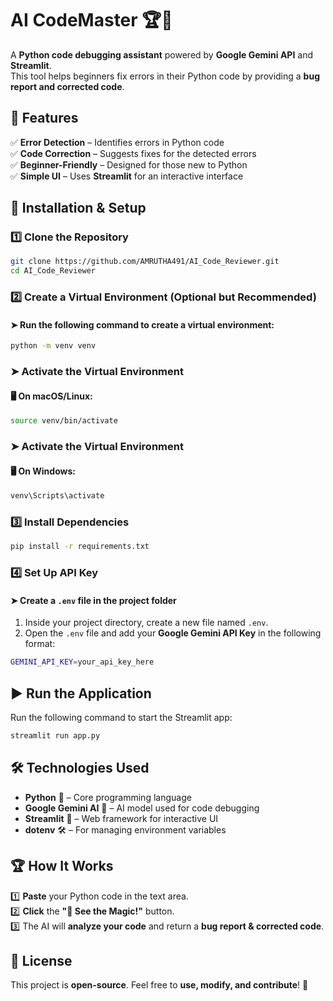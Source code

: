 # AI CodeMaster 🏆📝  

A **Python code debugging assistant** powered by **Google Gemini API** and **Streamlit**.  
This tool helps beginners fix errors in their Python code by providing a **bug report and corrected code**. 

## 🚀 Features  
✅ **Error Detection** – Identifies errors in Python code  
✅ **Code Correction** – Suggests fixes for the detected errors  
✅ **Beginner-Friendly** – Designed for those new to Python  
✅ **Simple UI** – Uses **Streamlit** for an interactive interface 

## 📌 Installation & Setup  

### 1️⃣ Clone the Repository  
```sh
git clone https://github.com/AMRUTHA491/AI_Code_Reviewer.git
cd AI_Code_Reviewer
```  
### 2️⃣ Create a Virtual Environment (Optional but Recommended)  

#### ➤ **Run the following command to create a virtual environment:**  
```sh
python -m venv venv
```
### ➤ Activate the Virtual Environment  

#### 🖥️ **On macOS/Linux:**  
```sh
source venv/bin/activate
```
### ➤ Activate the Virtual Environment  

#### 🖥️ **On Windows:**  
```sh
venv\Scripts\activate
```
### 3️⃣ Install Dependencies  
```sh
pip install -r requirements.txt
```
### 4️⃣ Set Up API Key  

#### ➤ **Create a `.env` file in the project folder**  
1. Inside your project directory, create a new file named `.env`.  
2. Open the `.env` file and add your **Google Gemini API Key** in the following format:  

```sh
GEMINI_API_KEY=your_api_key_here
```
## ▶️ Run the Application  

Run the following command to start the Streamlit app:  

```sh
streamlit run app.py
```
## 🛠 Technologies Used  

- **Python** 🐍 – Core programming language  
- **Google Gemini AI** 🤖 – AI model used for code debugging  
- **Streamlit** 🎨 – Web framework for interactive UI  
- **dotenv** 🛠 – For managing environment variables

## 🏆 How It Works  

1️⃣ **Paste** your Python code in the text area.  
2️⃣ **Click** the **"🔮 See the Magic!"** button.  
3️⃣ The AI will **analyze your code** and return a **bug report & corrected code**.  

## 📜 License  

This project is **open-source**. Feel free to **use, modify, and contribute**! 🚀  





